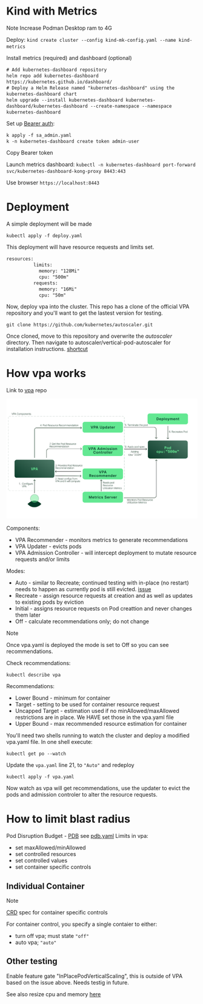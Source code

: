 # Kind with Metrics
Note
Increase Podman Desktop ram to 4G

Deploy:
`kind create cluster --config kind-mk-config.yaml --name kind-metrics`

Install metrics (required) and dashboard (optional)

```
# Add kubernetes-dashboard repository
helm repo add kubernetes-dashboard https://kubernetes.github.io/dashboard/
# Deploy a Helm Release named "kubernetes-dashboard" using the kubernetes-dashboard chart
helm upgrade --install kubernetes-dashboard kubernetes-dashboard/kubernetes-dashboard --create-namespace --namespace kubernetes-dashboard
```

Set up [Bearer auth](https://github.com/kubernetes/dashboard/blob/master/docs/user/access-control/creating-sample-user.md):

```
k apply -f sa_admin.yaml
k -n kubernetes-dashboard create token admin-user
```

Copy Bearer token


Launch metrics dashboard:
`kubectl -n kubernetes-dashboard port-forward svc/kubernetes-dashboard-kong-proxy 8443:443`

Use browser `https://localhost:8443`

# Deployment

A simple deployment will be made
```
kubectl apply -f deploy.yaml
```
This deployment will have resource requests and limits set.

```
resources:
          limits:
            memory: "128Mi"
            cpu: "500m"
          requests:
            memory: "16Mi"
            cpu: "50m"
```

Now, deploy vpa into the cluster. This repo has a clone of the official VPA repository and you'll want to get the lastest version for testing.

```
git clone https://github.com/kubernetes/autoscaler.git
```

Once cloned, move to this repository and overwrite the *autoscaler* directory. Then navigate to autoscaler/vertical-pod-autoscaler for installation instructions. [shortcut](https://github.com/kubernetes/autoscaler/tree/master/vertical-pod-autoscaler#install-command)

# How vpa works 
Link to [vpa](https://github.com/kubernetes/autoscaler/tree/master/vertical-pod-autoscaler) repo

![vpa](img/vpa-allocate-resources.png)

Components:
- VPA Recommender - monitors metrics to generate recommendations
- VPA Updater - evicts pods
- VPA Admission Controller - will intercept deployment to mutate resource requests and/or limits

Modes:
- Auto - similar to Recreate; continued testing with in-place (no restart) needs to happen as currently pod is still evicted. [issue](https://github.com/kubernetes/autoscaler/issues/5885)
- Recreate - assign resource requests at creation and as well as updates to existing pods by eviction
- Initial - assigns resource requests on Pod creattion and never changes them later
- Off - calculate recommendations only; do not change

> [!Note]
> Once vpa.yaml is deployed the mode is set to Off so you can see recommendations.

Check recommendations:
```
kubectl describe vpa
```
Recommendations:

- Lower Bound - minimum for container
- Target - setting to be used for container resource request
- Uncapped Target - estimation used if no minAllowed/maxAllowed restrictions are in place. We HAVE set those in the vpa.yaml file
- Upper Bound - max recommended resource estimation for container


You'll need two shells running to watch the cluster and deploy a modified vpa.yaml file. In one shell execute:
```
kubectl get po --watch
```

Update the ``vpa.yaml`` line 21, to ``"Auto"`` and redeploy
```
kubectl apply -f vpa.yaml
```
Now watch as vpa will get recommendations, use the updater to evict the pods and admission controler to alter the resource requests.

# How to limit blast radius
Pod Disruption Budget - [PDB](https://kubernetes.io/docs/concepts/workloads/pods/disruptions/) see [pdb.yaml](./pdb.yaml)
Limits in vpa:
- set maxAllowed/minAllowed
- set controlled resources
- set controlled values
- set container specific controls


## Individual Container

>[!Note]
>[CRD](https://github.com/kubernetes/autoscaler/blob/master/vertical-pod-autoscaler/deploy/vpa-v1-crd.yaml) spec for container specific controls

For container control, you specify a single contaier to either:
- turn off vpa; must state ``"off"``
- auto vpa; ``"auto"``

## Other testing

Enable feature gate "InPlacePodVerticalScaling", this is outside of VPA based on the issue above. Needs testig in future.

See also resize cpu and memory [here](kubernetes.io/docs/tasks/configure-pod-container/resize-container-resources/)